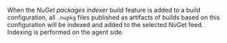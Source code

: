 [//]: # (title: NuGet Packages Indexer)
[//]: # (auxiliary-id: NuGet Packages Indexer)
When the _NuGet packages indexer_ build feature is added to a build configuration,  all `.nupkg` files published as artifacts of builds based on this configuration will be indexed and added to the selected NuGet feed. Indexing is performed on the agent side.
